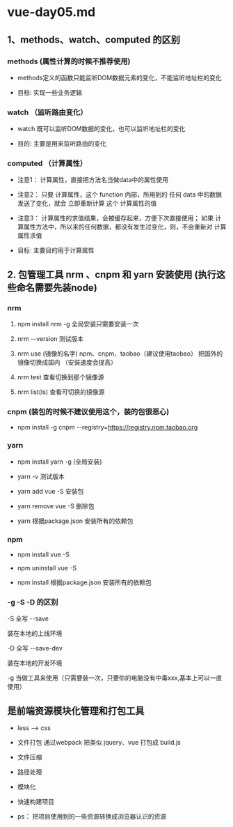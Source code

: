 # vue-day05.md

## 1、methods、watch、computed 的区别   

### methods (属性计算的时候不推荐使用)  

+ methods定义的函数只能监听DOM数据元素的变化，不能监听地址栏的变化  

+ 目标: 实现一些业务逻辑  

### watch  （监听路由变化）

+ watch 既可以监听DOM数据的变化，也可以监听地址栏的变化

+ 目的: 主要是用来监听路由的变化  


### computed  （计算属性）

+ 注意1： 计算属性，直接把方法名当做data中的属性使用

+ 注意2： 只要 计算属性，这个 function 内部，所用到的 任何 data 中的数据发送了变化，就会 立即重新计算 这个 计算属性的值

+ 注意3： 计算属性的求值结果，会被缓存起来，方便下次直接使用； 如果 计算属性方法中，所以来的任何数据，都没有发生过变化，则，不会重新对 计算属性求值

+ 目标: 主要目的用于计算属性 


## 2. 包管理工具 nrm 、cnpm 和 yarn 安装使用 (执行这些命名需要先装node) 

### nrm 

1. npm install nrm -g   全局安装只需要安装一次  

2. nrm --version    测试版本  

3. nrm use (镜像的名字) npm、cnpm、taobao（建议使用taobao）  把国外的镜像切换成国内   （安装速度会提高）

4. nrm test 查看切换到那个镜像源   

5. nrm list(ls) 查看可切换的镜像源

### cnpm  (装包的时候不建议使用这个，装的包很恶心)

+ npm install -g cnpm --registry=https://registry.npm.taobao.org

### yarn  

+ npm install yarn -g   (全局安装)

+ yarn -v   测试版本    

+ yarn add vue -S      安装包

+ yarn remove vue -S   删除包  

+ yarn  根据package.json 安装所有的依赖包    

### npm   

+ npm install vue -S  

+ npm uninstall vue -S  

+ npm install  根据package.json 安装所有的依赖包    

### -g -S -D 的区别  

-S  全写 --save

装在本地的上线环境

-D  全写 --save-dev  

装在本地的开发环境  

-g  当做工具来使用（只需要装一次，只要你的电脑没有中毒xxx,基本上可以一直使用） 

## 是前端资源模块化管理和打包工具

+ less --> css

+ 文件打包  通过webpack 把类似 jquery、vue 打包成 build.js  

+ 文件压缩  

+ 路径处理  

+ 模块化  

+ 快速构建项目   

+ ps： 把项目使用到的一些资源转换成浏览器认识的资源  


